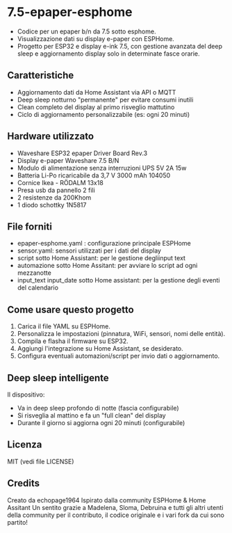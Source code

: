 # 7.5-epaper-esphome

- Codice per un epaper b/n da 7.5 sotto esphome.
- Visualizzazione dati su display e-paper con ESPHome.
- Progetto per ESP32 e display e-ink 7.5, con gestione avanzata del deep sleep e aggiornamento display solo in determinate fasce orarie.

## Caratteristiche

- Aggiornamento dati da Home Assistant via API o MQTT
- Deep sleep notturno "permanente" per evitare consumi inutili
- Clean completo del display al primo risveglio mattutino
- Ciclo di aggiornamento personalizzabile (es: ogni 20 minuti)

## Hardware utilizzato
- Waveshare ESP32 epaper Driver Board Rev.3
- Display e-paper Waveshare 7.5 B/N
- Modulo di alimentazione senza interruzioni UPS 5V 2A 15w
- Batteria Li-Po ricaricabile da 3,7 V 3000 mAh 104050
- Cornice Ikea - RÖDALM 13x18
- Presa usb da pannello 2 fili
- 2 resistenze da 200Khom
- 1 diodo schottky 1N5817

## File forniti
- epaper-esphome.yaml : configurazione principale ESPHome
- sensor.yaml: sensori utilizzati per i dati del display
- script sotto Home Assistant: per le gestione degliinput text
- automazione sotto Home Assitant: per avviare lo script ad ogni mezzanotte
- input_text input_date sotto Home assistant: per la gestione degli eventi del calendario

## Come usare questo progetto
1. Carica il file YAML su ESPHome.
2. Personalizza le impostazioni (pinnatura, WiFi, sensori, nomi delle entità).
3. Compila e flasha il firmware su ESP32.
4. Aggiungi l'integrazione su Home Assistant, se desiderato.
5. Configura eventuali automazioni/script per invio dati o aggiornamento.

## Deep sleep intelligente
Il dispositivo:
- Va in deep sleep profondo di notte (fascia configurabile)
- Si risveglia al mattino e fa un "full clean" del display
- Durante il giorno si aggiorna ogni 20 minuti (configurabile)

## Licenza
MIT (vedi file LICENSE)

## Credits
Creato da echopage1964
Ispirato dalla community ESPHome & Home Assitant Un sentito grazie a Madelena, Sloma, Debruina e tutti gli altri utenti della community per il contributo, il codice originale e i vari fork da cui sono partito!
